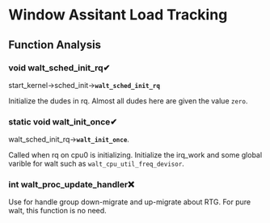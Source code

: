 # **Window Assitant Load Tracking**
## **Function Analysis**
### **void walt_sched_init_rq**✔
start_kernel->sched_init->**`walt_sched_init_rq`**

Initialize the dudes in rq. Almost all dudes here are given the value `zero`.

### **static void walt_init_once**✔
walt_sched_init_rq->**`walt_init_once`**. 

Called when rq on cpu0 is initializing. Initialize the irq_work and some global varible for walt such as `walt_cpu_util_freq_devisor`. 

### **int walt_proc_update_handler**❌
Use for handle group down-migrate and up-migrate about RTG. For pure walt, this function is no need.



